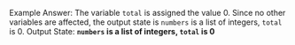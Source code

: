 Example Answer:
The variable `total` is assigned the value 0. Since no other variables are affected, the output state is `numbers` is a list of integers, `total` is 0.
Output State: **`numbers` is a list of integers, `total` is 0**